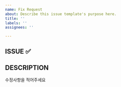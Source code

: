 ```yaml
---
name: Fix Request
about: Describe this issue template's purpose here.
title: ''
labels: ''
assignees: ''

---
```


## ISSUE ✅

## DESCRIPTION
수정사항을 적어주세요
